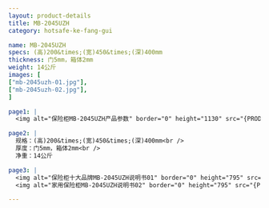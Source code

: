 ```yaml
---
layout: product-details
title: MB-2045UZH
category: hotsafe-ke-fang-gui

name: MB-2045UZH
specs: (高)200&times;(宽)450&times;(深)400mm
thickness: 门5mm，箱体2mm
weight: 14公斤
images: [
["mb-2045uzh-01.jpg"],
["mb-2045uzh-02.jpg"],
]

page1: |
  <img alt="保险柜MB-2045UZH产品参数" border="0" height="1130" src="{PRODUCT_IMAGES}twcps1.jpg" width="538" />

page2: |
  规格：(高)200&times;(宽)450&times;(深)400mm<br />
  厚度：门5mm，箱体2mm<br />
  净重：14公斤

page3: |
  <img alt="保险柜十大品牌MB-2045UZH说明书01" border="0" height="795" src="{PRODUCT_IMAGES}mi-2045mg2045-sm01.jpg" width="538" /><br />
  <img alt="家用保险柜MB-2045UZH说明书02" border="0" height="795" src="{PRODUCT_IMAGES}mi-2045mg2045-sm02.jpg" width="538" />

---
```

